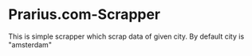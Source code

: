 # Prarius.com-Scrapper
This is simple scrapper which scrap data of given city. By default city is "amsterdam"
